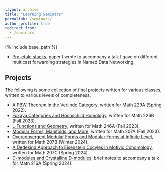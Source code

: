 ```yaml
---
layout: archive
title: "Learning Seminars"
permalink: /seminars/
author_profile: true
redirect_from:
  - /seminars
---
```

{% include base_path %}
*  [Pro-etale stacks](/files/proetalestack.pdf), paper I wrote to accompany a talk I gave on different multicast forwarding strategies in Named Data Networking.

## Projects
The following is some collection of final projects written for various classes, written to various levels of completeness.
*  [A PBW Theorem in the Verlinde Category](/files/229A_Final.pdf), written for Math 229A (Spring 2022).
*  [Fukaya Categories and Hochschild Homology](/files/226B_Final.pdf), written for Math 226B (Fall 2023).
*  [L-Functions and Geometry](/files/246A_Final.pdf), written for Math 246A (Fall 2023).
*  [Modular Forms, Manifolds, and More](/files/207A_Final_Project.pdf), written for Math 207A (Fall 2023).
*  [Overconvergent Modular Forms and Modular Forms at Infinite Level](/files/207B_Final_Project.pdf), written for Math 207B (Winter 2024).
*  [A Dedekind Approach to Eisenstein Cocyles in Motivic Cohomology](/files/207C_Final_Project.pdf), written for Math 207C (Spring 2024).
*  [D-modules and Crystalline D-modules](/files/216AS24.pdf), brief notes to accompany a talk for Math 216A (Spring 2024).
